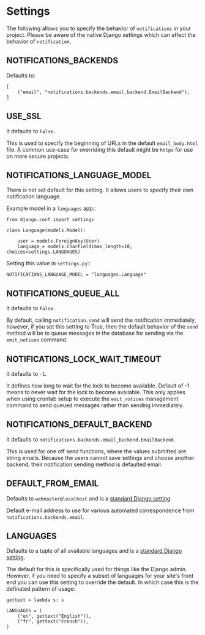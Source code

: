 # Settings

The following allows you to specify the behavior of `notifications` in
your project. Please be aware of the native Django settings which can affect
the behavior of `notification`.


## NOTIFICATIONS_BACKENDS

Defaults to:

    [
        ("email", "notifications.backends.email_backend.EmailBackend"),
    ]


## USE_SSL

It defaults to `False`.

This is used to specify the beginning of URLs in the default `email_body.html`
file. A common use-case for overriding this default might be `https` for use on
more secure projects.


## NOTIFICATIONS_LANGUAGE_MODEL

There is not set default for this setting. It allows users to specify their own
notification language.

Example model in a `languages` app::

    from django.conf import settings

    class Language(models.Model):
    
        user = models.ForeignKey(User)
        language = models.CharField(max_length=10, choices=settings.LANGUAGES)


Setting this value in `settings.py`::

    NOTIFICATIONS_LANGUAGE_MODEL = "languages.Language"
    

## NOTIFICATIONS_QUEUE_ALL

It defaults to `False`.

By default, calling `notification.send` will send the notification immediately,
however, if you set this setting to True, then the default behavior of the
`send` method will be to queue messages in the database for sending via the
`emit_notices` command.


## NOTIFICATIONS_LOCK_WAIT_TIMEOUT

It defaults to `-1`.

It defines how long to wait for the lock to become available. Default of -1
means to never wait for the lock to become available. This only applies when
using crontab setup to execute the `emit_notices` management command to send
queued messages rather than sending immediately.


## NOTIFICATIONS_DEFAULT_BACKEND

It defaults to `notifications.backends.email_backend.EmailBackend`.

This is used for one off send functions, where the values submitted are string
emails. Because the users cannot save settings and choose another backend, their
notification sending method is defaulted email.


## DEFAULT_FROM_EMAIL


Defaults to `webmaster@localhost` and is a [standard Django setting](https://docs.djangoproject.com/en/1.7/ref/settings/#default-from-email).

Default e-mail address to use for various automated correspondence from
`notifications.backends.email`.


## LANGUAGES

Defaults to a tuple of all available languages and is a
[standard Django setting](https://docs.djangoproject.com/en/1.7/ref/settings/#languages).

The default for this is specifically used for things like the Django admin.
However, if you need to specify a subset of languages for your site's front end
you can use this setting to override the default. In which case this is the
definated pattern of usage:

    gettext = lambda s: s

    LANGUAGES = (
        ("en", gettext("English")),
        ("fr", gettext("French")),
    )

